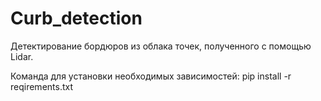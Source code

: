 # Curb_detection
Детектирование бордюров из облака точек, полученного с помощью Lidar.

Команда для установки необходимых зависимостей: pip install -r reqirements.txt
